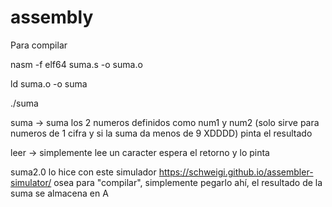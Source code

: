 # assembly
Para compilar

nasm -f elf64 suma.s -o suma.o

ld suma.o -o suma

./suma


suma -> suma los 2 numeros definidos como num1 y num2 (solo sirve para numeros de 1 cifra y si la suma da menos de 9 XDDDD) pinta el resultado

leer -> simplemente lee un caracter espera el retorno y lo pinta

suma2.0 lo hice con este simulador https://schweigi.github.io/assembler-simulator/  osea para "compilar", simplemente pegarlo ahí, el resultado de la suma se almacena en A
